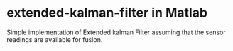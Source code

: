 # extended-kalman-filter in Matlab
Simple implementation of Extended kalman Filter assuming that the sensor readings are available for fusion.
